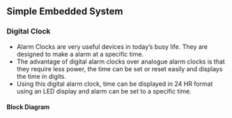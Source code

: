 ## Simple Embedded System
### Digital Clock
- Alarm Clocks are very useful devices in today’s busy life. They are designed to make a alarm at a specific time.
- The advantage of digital alarm clocks over analogue alarm clocks is that they require less power, the time can be set or reset easily and displays the time in digits.
- Using this digital alarm clock, time can be displayed in 24 HR format using an LED display and alarm can be set to a specific time.

#### Block Diagram
